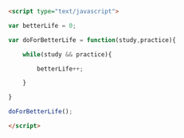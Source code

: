 ```html
<script type="text/javascript">
```
```javascript
var betterLife = 0;
```
```javascript
var doForBetterLife = function(study,practice){
```
```javascript
	while(study && practice){
```
```javascript
		betterLife++;
```
```javascript
	}
```
```javascript
}
```
```javascript
doForBetterLife();
```
```html
</script>
```